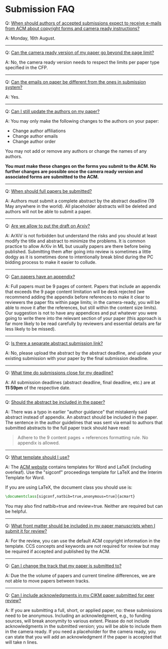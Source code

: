 # Submission FAQ


Q: <a href="#faq-10" id="faq-10" class="anchor">When should authors of accepted submissions expect to receive e-mails from ACM about copyright forms and camera ready instructions?</a>

A: Monday, 16th August.

---

Q: <a href="#faq-11" id="faq-11" class="anchor">Can the camera ready version of my paper go beyond the page limit?</a>

A: No, the camera ready version needs to respect the limits per paper type specified in the CFP.

---

Q: <a href="#faq-12" id="faq-12" class="anchor">Can the emails on paper be different from the ones in submission system?</a>

A: Yes.

---

Q: <a href="#faq-12" id="faq-12" class="anchor">Can I still update the authors on my paper?</a>

A: You may only make the following changes to the authors on your paper:

 - Change author affiliations
 - Change author emails
 - Change author order
 
You may not add or remove any authors or change the names of any authors.

**You must make these changes on the forms you submit to the ACM. No further changes are possible once the camera ready version and associated forms are submitted to the ACM.**

---

Q: <a href="#faq-0" id="faq-0" class="anchor">When should full papers be submitted?</a>

A: Authors must submit a complete abstract by the abstract deadline (19 May anywhere in the world). All placeholder abstracts will be deleted and authors will not be able to submit a paper.

---

Q: <a href="#faq-1" id="faq-1" class="anchor">Are we allow to put the draft on Arxiv?</a>

A: ArXiV is not forbidden but understand the risks and you should at least modify the title and abstract to minimize the problems. It is common practice to allow ArXiv in ML but usually papers are there before being published. Submitting them after going into review is sometimes a little dodgy as it is sometimes done to intentionally break blind during the PC bidding process to make it easier to collude.

---

Q: <a href="#faq-2" id="faq-2" class="anchor">Can papers have an appendix?</a>

A:  Full papers must be 9 pages of content. Papers that include an appendix that exceeds the 9 page content limitation will be desk rejected (we recommend adding the appendix before references to make it clear to reviewers the paper fits within page limits; in the camera-ready, you will be able to move it after the references, but still within the content size limits). Our suggestion is not to have any appendices and put whatever you were going to write there into the relevant section of your paper (this approach is far more likely to be read carefully by reviewers and essential details are far less likely to be missed).

---

Q: <a href="#faq-3" id="faq-3" class="anchor">Is there a separate abstract submission link?</a>

A: No, please upload the abstract by the abstract deadline, and update your existing submission with your paper by the final submission deadline.

---

Q: <a href="#faq-4" id="faq-4" class="anchor">What time do submissions close for my deadline?</a>

A: All submission deadlines (abstract deadline, final deadline, etc.) are at **11:59pm** of the respective date.

---

Q: <a href="#faq-5" id="faq-5" class="anchor">Should the abstract be included in the paper?</a>

A: There was a typo in earlier "author guidance" that mistakenly said abstract instead of appendix. An abstract should be included in the paper.
The sentence in the author guidelines that was sent via email to authors that submitted abstracts to the full paper track should have read:

> Adhere to the 9 content pages + references formatting rule. No appendix is allowed.

---

Q: <a href="#faq-6" id="faq-6" class="anchor">What template should I use?</a>

A: The [ACM website](https://www.acm.org/publications/proceedings-template) contains templates for Word and LaTeX (including overleaf). Use the "sigconf" proceedings template for LaTeX and the Interim Template for Word.

If you are using LaTeX, the document class you should use is:
 
```tex
\documentclass[sigconf,natbib=true,anonymous=true]{acmart}
```

You may also find natbib=true and review=true. Neither are required but can be helpful.

---

Q: <a href="#faq-7" id="faq-7" class="anchor">What front matter should be included in my paper manuscripts when I submit it for review?</a>

A: For the review, you can use the default ACM copyright information in the template. CCS concepts and keywords are not required for review but may be required if accepted and published by the ACM.

---

Q: <a href="#faq-8" id="faq-8" class="anchor">Can I change the track that my paper is submitted to?</a>

A: Due the the volume of papers and current timeline differences, we are not able to move papers between tracks.

---

Q: <a href="#faq-9" id="faq-9" class="anchor">Can I include acknowledgments in my CIKM paper submitted for peer review?</a>

A: If you are submitting a full, short, or applied paper, no: these submissions need to be anonymous. Including an acknowledgment, e.g., to funding sources, will break anonymity to various extent. Please do not include acknowledgments in the submitted version; you will be able to include them in the camera ready. If you need a placeholder for the camera ready, you can state that you will add an acknowledgment if the paper is accepted that will take n lines.







